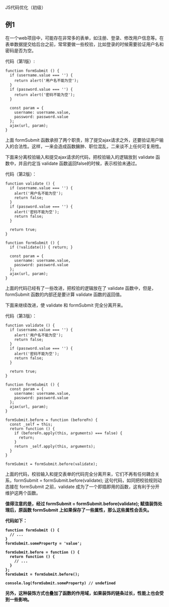 JS代码优化（初级）

## 例1

在一个web项目中，可能存在非常多的表单，如注册、登录、修改用户信息等。在表单数据提交给后台之前，常常要做一些校验，比如登录的时候需要验证用户名和密码是否为空。

代码（第1版）:

```
function formSubmit () {
  if (username.value === '') {
    return alert('用户名不能为空');
  }
  if (password.value === '') {
    return alert('密码不能为空');
  }

  const param = {
    username: username.value,
    password: password.value
  };
  ajax(url, param);
}
```

上面 formSubmit 函数承担了两个职责，除了提交ajax请求之外，还要验证用户输入的合法性。这样，一来会造成函数臃肿、职位混乱，二来谈不上任何可复用性。

下面来分离校验输入和提交ajax请求的代码，把校验输入的逻辑放到 validate 函数中，并且约定当 validate 函数返回false的时候，表示校验未通过。

代码（第2版）：

```
function validate () {
  if (username.value === '') {
    alert('用户名不能为空');
    return false;
  }
  if (password.value === '') {
    alert('密码不能为空');
    return false;
  }
  
  return true;
}

function formSubmit () {
  if (!validate()) { return; }

  const param = {
    username: username.value,
    password: password.value
  };
  ajax(url, param);
}
```

上面的代码已经有了一些改进，把校验的逻辑放在了 validate 函数中，但是，formSubmit 函数的内部还是要计算 validate 函数的返回值。

下面来继续改进，使 validate 和 formSubmit 完全分离开来。

代码（第3版）：

```
function validate () {
  if (username.value === '') {
    alert('用户名不能为空');
    return false;
  }
  if (password.value === '') {
    alert('密码不能为空');
    return false;
  }

  return true;
}

function formSubmit () {
  const param = {
    username: username.value,
    password: password.value
  };
  ajax(url, param);
}

formSubmit.before = function (beforeFn) {
  const _self = this;
  return function () {
    if (beforeFn.apply(this, arguments) === false) {
      return;
    }
    return _self.apply(this, arguments);
  }
}

formSubmit = formSubmit.before(validate);
```

上面的代码，校验输入和提交表单的代码完全分离开来，它们不再有任何耦合关系，formSubmit = formSubmit.before(validate); 这句代码，如同把校验规则动态接在 formSubmit 之前，validate 成为了一个即插即用的函数，这有利于分开维护这两个函数。

<b>
值得注意的是，经过 formSubmit = formSubmit.before(validate); 赋值装饰处理后，原函数 formSubmit 上如果保存了一些属性，那么这些属性会丢失。 

代码如下：

```
function formSubmit () {
  // ...
}
formSubmit.someProperty = 'value';

formSubmit.before = function () {
  return function () {
    // ...
  }
};
formSubmit = formSubmit.before();

console.log(formSubmit.someProperty) // undefined
```

另外，这种装饰方式也叠加了函数的作用域，如果装饰的链条过长，性能上也会受到一些影响。
</b>

